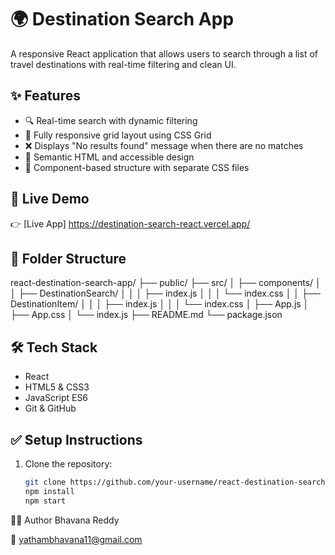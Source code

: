 # 🌍 Destination Search App

A responsive React application that allows users to search through a list of travel destinations with real-time filtering and clean UI.

## ✨ Features

- 🔍 Real-time search with dynamic filtering
- 📱 Fully responsive grid layout using CSS Grid
- ❌ Displays "No results found" message when there are no matches
- 🧠 Semantic HTML and accessible design
- 💄 Component-based structure with separate CSS files


## 🚀 Live Demo

👉 [Live App] https://destination-search-react.vercel.app/

## 📂 Folder Structure

react-destination-search-app/
├── public/
├── src/
│ ├── components/
│ │ ├── DestinationSearch/
│ │ │ ├── index.js
│ │ │ └── index.css
│ │ ├── DestinationItem/
│ │ │ ├── index.js
│ │ │ └── index.css
│ ├── App.js
│ ├── App.css
│ └── index.js
├── README.md
└── package.json


## 🛠️ Tech Stack

- React
- HTML5 & CSS3
- JavaScript ES6
- Git & GitHub

## ✅ Setup Instructions

1. Clone the repository:
   ```bash
   git clone https://github.com/your-username/react-destination-search-app.git
   npm install
   npm start
   ```
🙋‍♀️ Author
Bhavana Reddy


📧 yathambhavana11@gmail.com

